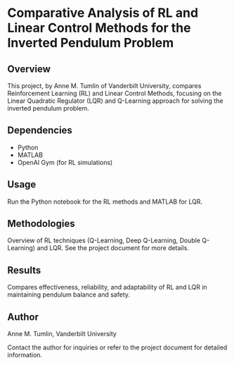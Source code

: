 # Comparative Analysis of RL and Linear Control Methods for the Inverted Pendulum Problem

## Overview
This project, by Anne M. Tumlin of Vanderbilt University, compares Reinforcement Learning (RL) and Linear Control Methods, focusing on the Linear Quadratic Regulator (LQR) and Q-Learning approach for solving the inverted pendulum problem.

## Dependencies
- Python
- MATLAB
- OpenAI Gym (for RL simulations)

## Usage
Run the Python notebook for the RL methods and MATLAB for LQR.

## Methodologies
Overview of RL techniques (Q-Learning, Deep Q-Learning, Double Q-Learning) and LQR. See the project document for more details.

## Results
Compares effectiveness, reliability, and adaptability of RL and LQR in maintaining pendulum balance and safety.

## Author
Anne M. Tumlin, Vanderbilt University

Contact the author for inquiries or refer to the project document for detailed information.

